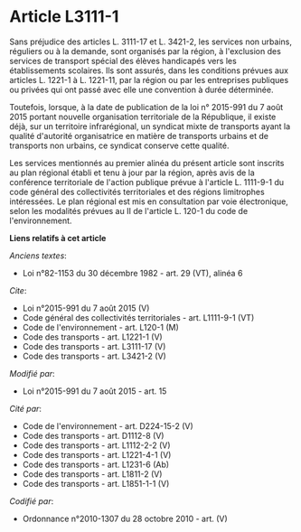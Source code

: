 # Article L3111-1

Sans préjudice des articles L. 3111-17 et L. 3421-2, les services non urbains, réguliers ou à la demande, sont organisés par
la région, à l'exclusion des services de transport spécial des élèves handicapés vers les établissements scolaires. Ils sont
assurés, dans les conditions prévues aux articles L. 1221-1 à L. 1221-11, par la région ou par les entreprises publiques ou
privées qui ont passé avec elle une convention à durée déterminée. 

Toutefois, lorsque, à la date de publication de la loi n° 2015-991 du 7 août 2015 portant nouvelle organisation territoriale
de la République, il existe déjà, sur un territoire infrarégional, un syndicat mixte de transports ayant la qualité
d'autorité organisatrice en matière de transports urbains et de transports non urbains, ce syndicat conserve cette qualité. 

Les services mentionnés au premier alinéa du présent article sont inscrits au plan régional établi et tenu à jour par la
région, après avis de la conférence territoriale de l'action publique prévue à l'article L. 1111-9-1 du code général des
collectivités territoriales et des régions limitrophes intéressées. Le plan régional est mis en consultation par voie
électronique, selon les modalités prévues au II de l'article L. 120-1 du code de l'environnement.

**Liens relatifs à cet article**

_Anciens textes_:

  - Loi n°82-1153 du 30 décembre 1982 - art. 29 (VT), alinéa 6

_Cite_:

  - Loi n°2015-991 du 7 août 2015 (V)
  - Code général des collectivités territoriales - art. L1111-9-1 (VT)
  - Code de l'environnement - art. L120-1 (M)
  - Code des transports - art. L1221-1 (V)
  - Code des transports - art. L3111-17 (V)
  - Code des transports - art. L3421-2 (V)

_Modifié par_:

  - Loi n°2015-991 du 7 août 2015 - art. 15

_Cité par_:

  - Code de l'environnement - art. D224-15-2 (V)
  - Code des transports - art. D1112-8 (V)
  - Code des transports - art. L1112-2-2 (V)
  - Code des transports - art. L1221-4-1 (V)
  - Code des transports - art. L1231-6 (Ab)
  - Code des transports - art. L1811-2 (V)
  - Code des transports - art. L1851-1-1 (V)

_Codifié par_:

  - Ordonnance n°2010-1307 du 28 octobre 2010 - art. (V)
